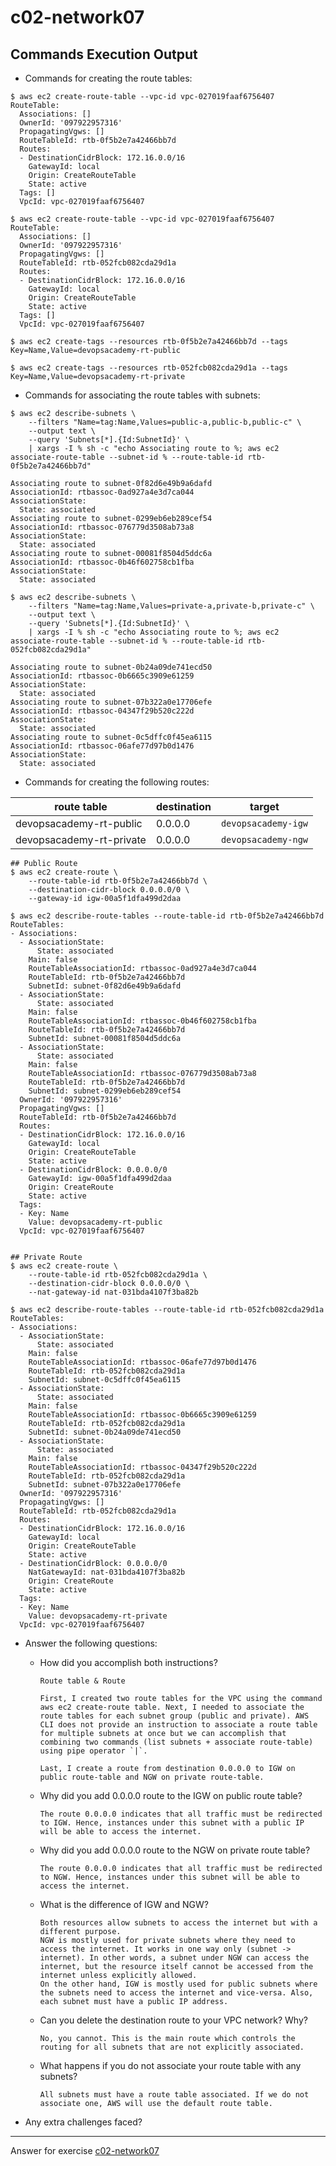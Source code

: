 # c02-network07

## Commands Execution Output

- Commands for creating the route tables:
```
$ aws ec2 create-route-table --vpc-id vpc-027019faaf6756407
RouteTable:
  Associations: []
  OwnerId: '097922957316'
  PropagatingVgws: []
  RouteTableId: rtb-0f5b2e7a42466bb7d
  Routes:
  - DestinationCidrBlock: 172.16.0.0/16
    GatewayId: local
    Origin: CreateRouteTable
    State: active
  Tags: []
  VpcId: vpc-027019faaf6756407

$ aws ec2 create-route-table --vpc-id vpc-027019faaf6756407
RouteTable:
  Associations: []
  OwnerId: '097922957316'
  PropagatingVgws: []
  RouteTableId: rtb-052fcb082cda29d1a
  Routes:
  - DestinationCidrBlock: 172.16.0.0/16
    GatewayId: local
    Origin: CreateRouteTable
    State: active
  Tags: []
  VpcId: vpc-027019faaf6756407

$ aws ec2 create-tags --resources rtb-0f5b2e7a42466bb7d --tags Key=Name,Value=devopsacademy-rt-public

$ aws ec2 create-tags --resources rtb-052fcb082cda29d1a --tags Key=Name,Value=devopsacademy-rt-private
```

- Commands for associating the route tables with subnets:
```
$ aws ec2 describe-subnets \
    --filters "Name=tag:Name,Values=public-a,public-b,public-c" \
    --output text \
    --query 'Subnets[*].{Id:SubnetId}' \
    | xargs -I % sh -c "echo Associating route to %; aws ec2 associate-route-table --subnet-id % --route-table-id rtb-0f5b2e7a42466bb7d"

Associating route to subnet-0f82d6e49b9a6dafd
AssociationId: rtbassoc-0ad927a4e3d7ca044
AssociationState:
  State: associated
Associating route to subnet-0299eb6eb289cef54
AssociationId: rtbassoc-076779d3508ab73a8
AssociationState:
  State: associated
Associating route to subnet-00081f8504d5ddc6a
AssociationId: rtbassoc-0b46f602758cb1fba
AssociationState:
  State: associated

$ aws ec2 describe-subnets \
    --filters "Name=tag:Name,Values=private-a,private-b,private-c" \
    --output text \
    --query 'Subnets[*].{Id:SubnetId}' \
    | xargs -I % sh -c "echo Associating route to %; aws ec2 associate-route-table --subnet-id % --route-table-id rtb-052fcb082cda29d1a"

Associating route to subnet-0b24a09de741ecd50
AssociationId: rtbassoc-0b6665c3909e61259
AssociationState:
  State: associated
Associating route to subnet-07b322a0e17706efe
AssociationId: rtbassoc-04347f29b520c222d
AssociationState:
  State: associated
Associating route to subnet-0c5dffc0f45ea6115
AssociationId: rtbassoc-06afe77d97b0d1476
AssociationState:
  State: associated
```

- Commands for creating the following routes:

|route table|destination|target|
|-|-|-|
|devopsacademy-rt-public|0.0.0.0|`devopsacademy-igw`|
|devopsacademy-rt-private|0.0.0.0|`devopsacademy-ngw`|

```
## Public Route
$ aws ec2 create-route \
    --route-table-id rtb-0f5b2e7a42466bb7d \
    --destination-cidr-block 0.0.0.0/0 \
    --gateway-id igw-00a5f1dfa499d2daa

$ aws ec2 describe-route-tables --route-table-id rtb-0f5b2e7a42466bb7d
RouteTables:
- Associations:
  - AssociationState:
      State: associated
    Main: false
    RouteTableAssociationId: rtbassoc-0ad927a4e3d7ca044
    RouteTableId: rtb-0f5b2e7a42466bb7d
    SubnetId: subnet-0f82d6e49b9a6dafd
  - AssociationState:
      State: associated
    Main: false
    RouteTableAssociationId: rtbassoc-0b46f602758cb1fba
    RouteTableId: rtb-0f5b2e7a42466bb7d
    SubnetId: subnet-00081f8504d5ddc6a
  - AssociationState:
      State: associated
    Main: false
    RouteTableAssociationId: rtbassoc-076779d3508ab73a8
    RouteTableId: rtb-0f5b2e7a42466bb7d
    SubnetId: subnet-0299eb6eb289cef54
  OwnerId: '097922957316'
  PropagatingVgws: []
  RouteTableId: rtb-0f5b2e7a42466bb7d
  Routes:
  - DestinationCidrBlock: 172.16.0.0/16
    GatewayId: local
    Origin: CreateRouteTable
    State: active
  - DestinationCidrBlock: 0.0.0.0/0
    GatewayId: igw-00a5f1dfa499d2daa
    Origin: CreateRoute
    State: active
  Tags:
  - Key: Name
    Value: devopsacademy-rt-public
  VpcId: vpc-027019faaf6756407


## Private Route
$ aws ec2 create-route \
    --route-table-id rtb-052fcb082cda29d1a \
    --destination-cidr-block 0.0.0.0/0 \
    --nat-gateway-id nat-031bda4107f3ba82b

$ aws ec2 describe-route-tables --route-table-id rtb-052fcb082cda29d1a
RouteTables:
- Associations:
  - AssociationState:
      State: associated
    Main: false
    RouteTableAssociationId: rtbassoc-06afe77d97b0d1476
    RouteTableId: rtb-052fcb082cda29d1a
    SubnetId: subnet-0c5dffc0f45ea6115
  - AssociationState:
      State: associated
    Main: false
    RouteTableAssociationId: rtbassoc-0b6665c3909e61259
    RouteTableId: rtb-052fcb082cda29d1a
    SubnetId: subnet-0b24a09de741ecd50
  - AssociationState:
      State: associated
    Main: false
    RouteTableAssociationId: rtbassoc-04347f29b520c222d
    RouteTableId: rtb-052fcb082cda29d1a
    SubnetId: subnet-07b322a0e17706efe
  OwnerId: '097922957316'
  PropagatingVgws: []
  RouteTableId: rtb-052fcb082cda29d1a
  Routes:
  - DestinationCidrBlock: 172.16.0.0/16
    GatewayId: local
    Origin: CreateRouteTable
    State: active
  - DestinationCidrBlock: 0.0.0.0/0
    NatGatewayId: nat-031bda4107f3ba82b
    Origin: CreateRoute
    State: active
  Tags:
  - Key: Name
    Value: devopsacademy-rt-private
  VpcId: vpc-027019faaf6756407
```

- Answer the following questions:
  - How did you accomplish both instructions?
    ```
    Route table & Route

    First, I created two route tables for the VPC using the command aws ec2 create-route table. Next, I needed to associate the route tables for each subnet group (public and private). AWS CLI does not provide an instruction to associate a route table for multiple subnets at once but we can accomplish that combining two commands (list subnets + associate route-table) using pipe operator `|`.

    Last, I create a route from destination 0.0.0.0 to IGW on public route-table and NGW on private route-table.
    ```

  - Why did you add 0.0.0.0 route to the IGW on public route table?
    ```
    The route 0.0.0.0 indicates that all traffic must be redirected to IGW. Hence, instances under this subnet with a public IP will be able to access the internet.
    ```

  - Why did you add 0.0.0.0 route to the NGW on private route table?
    ```
    The route 0.0.0.0 indicates that all traffic must be redirected to NGW. Hence, instances under this subnet will be able to access the internet.
    ```
    
  - What is the difference of IGW and NGW?
    ```
    Both resources allow subnets to access the internet but with a different purpose.
    NGW is mostly used for private subnets where they need to access the internet. It works in one way only (subnet -> internet). In other words, a subnet under NGW can access the internet, but the resource itself cannot be accessed from the internet unless explicitly allowed.
    On the other hand, IGW is mostly used for public subnets where the subnets need to access the internet and vice-versa. Also, each subnet must have a public IP address. 
    ```
    
  - Can you delete the destination route to your VPC network? Why?
    ```
    No, you cannot. This is the main route which controls the routing for all subnets that are not explicitly associated.
    ```
    
  - What happens if you do not associate your route table with any subnets?
    ```
    All subnets must have a route table associated. If we do not associate one, AWS will use the default route table.
    ```


- Any extra challenges faced?


<!-- Don't change anything below this point-->
***
Answer for exercise [c02-network07](https://github.com/devopsacademyau/academy/blob/477b00517edd51ed2e46038ec310d324a0d3f252/classes/02class/exercises/c02-network07/README.md)